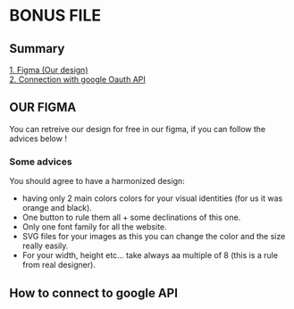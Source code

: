 # BONUS FILE

## Summary

[1. Figma (Our design)](#figma)  
[2. Connection with google Oauth API](#googleAPI)

## OUR FIGMA <a name="figma"></a>

You can retreive our design for free in our figma, if you can follow the advices below ! 

### Some advices
You should agree to have a harmonized design: 
- having only 2 main colors colors for your visual identities (for us it was orange and black).
- One button to rule them all + some declinations of this one.
- Only one font family for all the website.
- SVG files for your images as this you can change the color and the size really easily.
- For your width, height etc... take always aa multiple of 8 (this is a rule from real designer).

## How to connect to google API <a name="googleAPI"></a>
